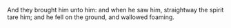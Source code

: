 And they brought him unto him: and when he saw him, straightway the spirit tare him; and he fell on the ground, and wallowed foaming.

